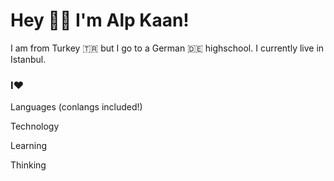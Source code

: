 # Hey 👋🏻 I'm Alp Kaan!

I am from Turkey 🇹🇷 but I go to a German 🇩🇪 highschool. I currently live in Istanbul.

### I♥
Languages (conlangs included!)

Technology

Learning

Thinking
